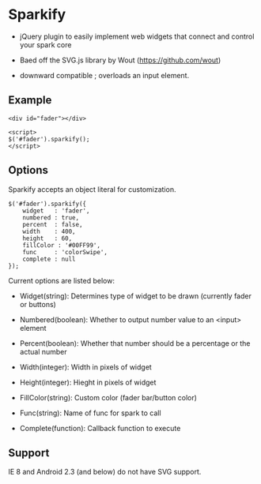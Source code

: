 # Sparkify

-   jQuery plugin to easily implement web widgets that connect and
    control your spark core

-   Baed off the SVG.js library by Wout (https://github.com/wout)

-   downward compatible ; overloads an input element.

## Example

    <div id="fader"></div>

    <script>
    $('#fader').sparkify();
    </script>

## Options

Sparkify accepts an object literal for customization.

    $('#fader').sparkify({
        widget   : 'fader',
        numbered : true,
        percent  : false,
        width    : 400,
        height   : 60,
        fillColor : '#00FF99',
        func     : 'colorSwipe',
        complete : null
    });

Current options are listed below:

-   Widget(string): Determines type of widget to be drawn (currently
    fader or buttons)

-   Numbered(boolean): Whether to output number value to an \<input\>
    element

-   Percent(boolean): Whether that number should be a percentage or the
    actual number

-   Width(integer): Width in pixels of widget

-   Height(integer): Hieght in pixels of widget

-   FillColor(string): Custom color (fader bar/button color)

-   Func(string): Name of func for spark to call

-   Complete(function): Callback function to execute

## Support

IE 8 and Android 2.3 (and below) do not have SVG support.
